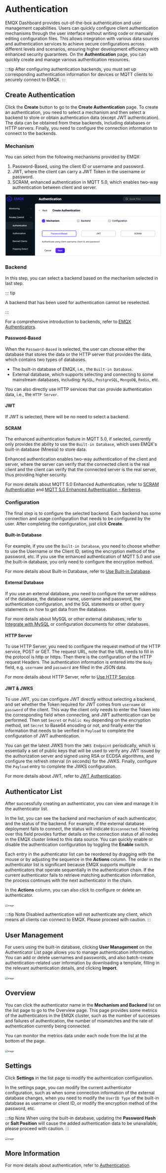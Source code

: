 # Authentication

EMQX Dashboard provides out-of-the-box authentication and user management capabilities. Users can quickly configure client authentication mechanisms through the user interface without writing code or manually editing configuration files. This allows integration with various data sources and authentication services to achieve secure configurations across different levels and scenarios, ensuring higher development efficiency with enhanced security guarantees. On the **Authentication** page, you can quickly create and manage various authentication resources.

:::tip
After configuring authentication backends, you must set up corresponding authentication information for devices or MQTT clients to securely connect to EMQX.
:::

## Create Authentication

Click the **Create** button to go to the **Create Authentication** page. To create an authentication, you need to select a mechanism and then select a backend to store or obtain authentication data (except JWT authentication). The data can be obtained from these backends, including databases or HTTP servers. Finally, you need to configure the connection information to connect to the backends.

### Mechanism

You can select from the following mechanisms provided by EMQX:

1. Password-Based, using the client ID or username and password.
2. JWT, where the client can carry a JWT Token in the username or password.
3. SCRAM, enhanced authentication in MQTT 5.0, which enables two-way authentication between client and server.

<img src="./assets/create-authn.png" alt="image" style="zoom:50%;" />

### Backend

In this step, you can select a backend based on the mechanism selected in last step.

::: tip

A backend that has been used for authentication cannot be reselected.

:::

For a comprehensive introduction to backends, refer to [EMQX Authenticators](../access-control/authn/authn.md#emqx-authenticator).

#### Password-Based

When the `Password-Based` is selected, the user can choose either the database that stores the data or the HTTP server that provides the data, which contains two types of databases.

- The built-in database of EMQX, i.e., the `Built-in Database`.
- External database, which supports selecting and connecting to some mainstream databases, including: `MySQL`, `PostgreSQL`, `MongoDB`, `Redis`, etc.

You can also directly use HTTP services that can provide authentication data, i.e., the `HTTP Server`.

#### JWT

If JWT is selected, there will be no need to select a backend.

#### SCRAM

The enhanced authentication feature in MQTT 5.0, if selected, currently only provides the ability to use the `Built-in Database`, which uses EMQX's built-in database (Mnesia) to store data.

Enhanced authentication enables two-way authentication of the client and server, where the server can verify that the connected client is the real client and the client can verify that the connected server is the real server, thus providing higher security.

For more details about MQTT 5.0 Enhanced Authentication, refer to [SCRAM Authentication](../access-control/authn/scram.md) and [MQTT 5.0 Enhanced Authentication - Kerberos](../access-control/authn/kerberos.md).

### Configuration

The final step is to configure the selected backend. Each backend has some connection and usage configuration that needs to be configured by the user. After completing the configuration, just click **Create**. 

#### Built-in Database

For example, if you use the `Built-in Database`, you need to choose whether to use the Username or the Client ID, seting the encryption method of the password, etc. If you use the enhanced authentication of MQTT 5.0 and use the built-in database, you only need to configure the encryption method.

For more details about Built-in Database, refer to [Use Built-in Database](../access-control/authn/mnesia.md).

#### External Database

If you use an external database, you need to configure the server address of the database, the database name, username and password, the authentication configuration, and the SQL statements or other query statements on how to get data from the database.

For more details about MySQL or other external databases, refer to [Integrate with MySQL](../access-control/authn/mysql.md) or configuration documents for other databases.

#### HTTP Server

To use HTTP Server, you need to configure the request method of the HTTP service, POST or GET. The request URL, note that the URL needs to fill in the protocol is http or https. Then there is the configuration of the HTTP request Headers. The authentication information is entered into the `Body` field, e.g. `username` and `password` are filled in the JSON data.

For more details about HTTP Server, refer to [Use HTTP Service](../access-control/authn/http.md).

#### JWT & JWKS

To use JWT, you can configure JWT directly without selecting a backend, and set whether the Token required for JWT comes from `username` or `password` of the client. This way the client only needs to enter the Token into the corresponding field when connecting, and JWT authentication can be performed. Then set `Secret` or `Public Key` depending on the encryption method, set `Secret` to Base64 encoding or not, and finally enter the information that needs to be verified in `Payload` to complete the configuration of JWT authentication.

You can get the latest JWKS from the `JWKS Endpoint` periodically, which is essentially a set of public keys that will be used to verify any JWT issued by the authorization server and signed using RSA or ECDSA algorithms, and configure the refresh interval (in seconds) for the JWKS. Finally, configure the `Payload` entry to complete the JWKS configuration.

For more details about JWT, refer to [JWT Authentication](../access-control/authn/jwt.md).

## Authenticator List

After successfully creating an authenticator, you can view and manage it in the authenticator list.

In the list, you can see the backend and mechanism of each authenticator, and the status of the backend. For example, if the external database deployment fails to connect, the status will indicate `Disconnected`. Hovering over this field provides further details on the connection status of all nodes in the EMQX cluster linked to this data source. You can quickly enable or disable the authentication configuration by toggling the **Enable** switch.

Each entry in the authenticator list can be reordered by dragging with the mouse or by adjusting the sequence in the **Actions** column. The order in the authenticator list is significant because EMQX supports multiple authenticators that operate sequentially in the authentication chain. If the current authenticator fails to retrieve matching authentication information, the process continues with the next authenticator in the chain.

In the **Actions** column, you can also click to configure or delete an authenticator.

<img src="./assets/authn-list.png" alt="image" style="zoom:50%;" />

:::tip Note
Disabled authentication will not authenticate any client, which means all clients can connect to EMQX. Please proceed with caution.
:::

## User Management

For users using the built-in database, clicking **User Management** on the Authenticator List page allows you to manage authentication information. You can add or delete usernames and passwords, and also batch-create authentication-related user information by downloading a template, filling in the relevant authentication details, and clicking **Import**.

<img src="./assets/authn-users.png" alt="image" style="zoom:50%;" />

## Overview

You can click the authenticator name in the **Mechanism and Backend** list on the list page to go to the Overview page. This page provides some metrics of the authenticators in the EMQX cluster, such as the number of successes and failures of authentication, the number of mismatches and the rate of authentication currently being connected.

You can monitor the metrics data under each node from the list at the bottom of the page.

<img src="./assets/authn-overview.png" alt="image" style="zoom:50%;" />

## Settings

Click **Settings** in the list page to modify the authentication configuration.

In the settings page, you can modify the current authenticator configuration, such as when some connection information of the external database changes, when you need to modify the `UserID Type` of the built-in database as username or client ID, or modify the encryption method of the password, etc.

:::tip Note
When using the built-in database, updating the **Password Hash** or **Salt Position** will cause the added authentication data to be unavailable, please proceed with caution.
:::

<img src="./assets/authn-settings.png" alt="image" style="zoom:50%;" />

## More Information

For more details about authentication, refer to [Authentication](../access-control/authn/authn.md).
